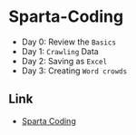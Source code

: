 # Sparta-Coding

- Day 0: Review the `Basics`  
- Day 1: `Crawling` Data  
- Day 2: Saving as `Excel`  
- Day 3: Creating `Word crowds`

## Link

- [Sparta Coding](https://spartacodingclub.kr/)
